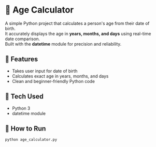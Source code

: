 # 🧮 Age Calculator

A simple Python project that calculates a person's age from their date of birth.  
It accurately displays the age in **years, months, and days** using real-time date comparison.  
Built with the **datetime** module for precision and reliability.

## 🧠 Features
- Takes user input for date of birth  
- Calculates exact age in years, months, and days  
- Clean and beginner-friendly Python code  

## 🧰 Tech Used
- Python 3
- datetime module

## 🚀 How to Run
```bash
python age_calculator.py
